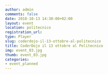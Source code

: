 ```yaml
---
author: admin
comments: false
date: 2018-10-13 14:30:00+02:00
layout: event
location: politecnico
registration_url: 
type: Player
slug: coderdojo-il-13-ottobre-al-politecnico
title: CoderDojo il 13 ottobre al Politecnico
img: event_03.jpg
thumb: event_03.jpg
categories:
- event_planned
---
```

